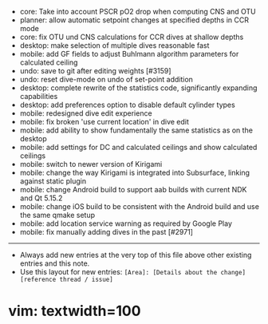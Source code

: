 - core: Take into account PSCR pO2 drop when computing CNS and OTU
- planner: allow automatic setpoint changes at specified depths in CCR mode
- core: fix OTU und CNS calculations for CCR dives at shallow depths
- desktop: make selection of multiple dives reasonable fast
- mobile: add GF fields to adjust Buhlmann algorithm parameters for calculated ceiling
- undo: save to git after editing weights [#3159]
- undo: reset dive-mode on undo of set-point addition
- desktop: complete rewrite of the statistics code, significantly expanding capabilities
- desktop: add preferences option to disable default cylinder types
- mobile: redesigned dive edit experience
- mobile: fix broken 'use current location' in dive edit
- mobile: add ability to show fundamentally the same statistics as on the desktop
- mobile: add settings for DC and calculated ceilings and show calculated ceilings
- mobile: switch to newer version of Kirigami
- mobile: change the way Kirigami is integrated into Subsurface, linking against static plugin
- mobile: change Android build to support aab builds with current NDK and Qt 5.15.2
- mobile: change iOS build to be consistent with the Android build and use the same qmake setup
- mobile: add location service warning as required by Google Play
- mobile: fix manually adding dives in the past [#2971]

---
* Always add new entries at the very top of this file above other existing entries and this note.
* Use this layout for new entries: `[Area]: [Details about the change] [reference thread / issue]`
# vim: textwidth=100
